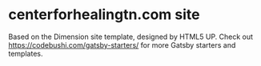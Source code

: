 # centerforhealingtn.com site

Based on the Dimension site template, designed by HTML5 UP. Check out https://codebushi.com/gatsby-starters/ for more Gatsby starters and templates.
